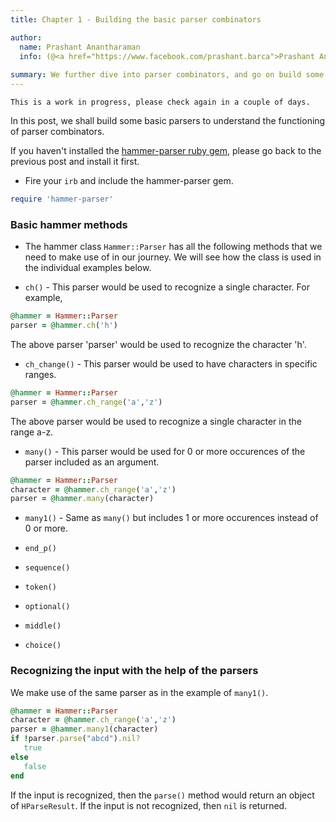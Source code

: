 ```yaml
---
title: Chapter 1 - Building the basic parser combinators

author:
  name: Prashant Anantharaman
  info: (@<a href="https://www.facebook.com/prashant.barca">Prashant Anantharaman</a>)
  
summary: We further dive into parser combinators, and go on build some basic parser combinators.
---
```


`This is a work in progress, please check again in a couple of days.`

In this post, we shall build some basic parsers to understand the functioning of parser combinators.

If you haven't installed the [hammer-parser ruby gem](https://rubygems.org/gems/hammer-parser), please go back to the previous post and install it first. 

- Fire your `irb` and include the hammer-parser gem.

```ruby
require 'hammer-parser'
```

### Basic hammer methods

- The hammer class `Hammer::Parser` has all the following methods that we need to make use of in our journey. We will see how the class is used in the individual examples below.

- `ch()` - This parser would be used to recognize a single character. For example, 

```ruby
@hammer = Hammer::Parser
parser = @hammer.ch('h')
```

The above parser 'parser' would be used to recognize the character 'h'. 

- `ch_change()` - This parser would be used to have characters in specific ranges. 

```ruby
@hammer = Hammer::Parser
parser = @hammer.ch_range('a','z')
```

The above parser would be used to recognize a single character in the range a-z. 

- `many()` - This parser would be used for 0 or more occurences of the parser included as an argument. 

```ruby
@hammer = Hammer::Parser
character = @hammer.ch_range('a','z')
parser = @hammer.many(character)
```

- `many1()` - Same as `many()` but includes 1 or more occurences instead of 0 or more.

- `end_p()`

- `sequence()`

- `token()`

- `optional()`

- `middle()`

- `choice()`

### Recognizing the input with the help of the parsers

We make use of the same parser as in the example of `many1()`.

```ruby
@hammer = Hammer::Parser
character = @hammer.ch_range('a','z')
parser = @hammer.many1(character)
if !parser.parse("abcd").nil?
   true
else
   false
end
```

If the input is recognized, then the `parse()` method would return an object of `HParseResult`. If the input is not recognized, then `nil` is returned.

